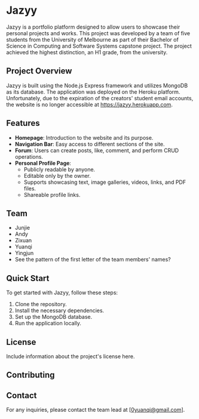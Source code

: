 # Jazyy

Jazyy is a portfolio platform designed to allow users to showcase their personal projects and works. This project was developed by a team of five students from the University of Melbourne as part of their Bachelor of Science in Computing and Software Systems capstone project. The project achieved the highest distinction, an H1 grade, from the university.

## Project Overview

Jazyy is built using the Node.js Express framework and utilizes MongoDB as its database. The application was deployed on the Heroku platform. Unfortunately, due to the expiration of the creators' student email accounts, the website is no longer accessible at https://jazyy.herokuapp.com.

## Features

- **Homepage**: Introduction to the website and its purpose.
- **Navigation Bar**: Easy access to different sections of the site.
- **Forum**: Users can create posts, like, comment, and perform CRUD operations.
- **Personal Profile Page**: 
  - Publicly readable by anyone.
  - Editable only by the owner.
  - Supports showcasing text, image galleries, videos, links, and PDF files.
  - Shareable profile links.

## Team

- Junjie
- Andy
- Zixuan
- Yuanqi
- Yingjun
- See the pattern of the first letter of the team members' names? 

## Quick Start

To get started with Jazyy, follow these steps:

1. Clone the repository.
2. Install the necessary dependencies.
3. Set up the MongoDB database.
4. Run the application locally.

## License

Include information about the project's license here.

## Contributing


## Contact

For any inquiries, please contact the team lead at [0yuanqi@gmail.com].
